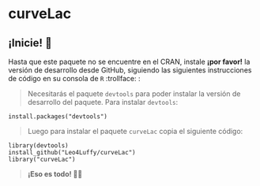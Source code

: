 # curveLac

## ¡Inicie! 🏁

Hasta que este paquete no se encuentre en el CRAN, instale **¡por favor!** la versión de desarrollo desde GitHub, siguiendo las siguientes instrucciones de código en su consola de `R` :trollface: :

> Necesitarás el paquete `devtools` para poder instalar la versión de desarrollo del paquete. Para instalar `devtools`:

```{r}
install.packages("devtools")
```

> Luego para instalar el paquete `curveLac` copia el siguiente código:

```{r}
library(devtools)
install_github("Leo4Luffy/curveLac")
library("curveLac")
```

> **¡Eso es todo! 👨‍💻**

